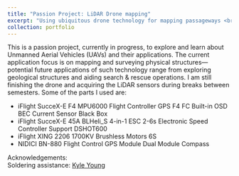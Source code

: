```yaml
---
title: "Passion Project: LiDAR Drone mapping"
excerpt: "Using ubiquitous drone technology for mapping passageways <br/><img src='/images/lidar_drone_project_2.jpg'>"
collection: portfolio
---
```


This is a  passion project, currently in progress, to explore and learn about Unmanned Aerial Vehicles (UAVs) and their applications.
The current application focus is on mapping and surveying physical structures—potential future applications of such technology range from exploring geological structures and aiding search & rescue operations. I am still finishing the drone and acquiring the LiDAR sensors during breaks between semesters. Some of the parts I used are:

* iFlight SucceX-E F4 MPU6000 Flight Controller GPS F4 FC Built-in OSD BEC Current Sensor Black Box
* iFlight SucceX-E 45A BLHeli_S 4-in-1 ESC 2-6s Electronic Speed Controller Support DSHOT600
* iFlight XING 2206 1700KV Brushless Motors 6S
* NIDICI BN-880 Flight Control GPS Module Dual Module Compass




Acknowledgements:<br/>
Soldering assistance: <a href="https://kylezy2.github.io/">Kyle Young</a>
